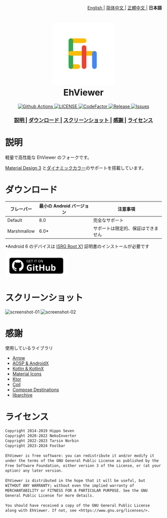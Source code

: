 <p align="right">
  <a href="/README.md">
  English
  </a>
  <span> | </span>
  <a href="/docs/README/zh-cn.md">
  简体中文
  </a>
  <span> | </span>
  <a href="/docs/README/zh-tw.md">
  正體中文
  </a>
  <span> | </span>
  <strong>日本語</strong>
  </a>
</p>

<h1 align="center">
  <img src="https://github.com/Ehviewer-Overhauled/Art/blob/master/launcher_icon-web.svg" width="200" alt="EhViewer">
  <br>EhViewer<br>
</h1>

<p align="center">
  <a href="https://github.com/FooIbar/EhViewer/actions/workflows/ci.yml">
    <img src="https://github.com/FooIbar/EhViewer/actions/workflows/ci.yml/badge.svg" alt="Github Actions">
  </a>
  <a href="/LICENSE">
    <img src="https://img.shields.io/github/license/FooIbar/EhViewer" alt="LICENSE">
  </a>
  <a href="https://www.codefactor.io/repository/github/FooIbar/EhViewer">
    <img src="https://www.codefactor.io/repository/github/FooIbar/EhViewer/badge" alt="CodeFactor">
  </a>
  <a href="https://github.com/FooIbar/EhViewer/releases">
    <img src="https://img.shields.io/github/v/release/FooIbar/EhViewer" alt="Release">
  </a>
  <a href="https://github.com/FooIbar/EhViewer/issues">
    <img src="https://img.shields.io/github/issues/FooIbar/EhViewer" alt="Issues">
  </a>
</p>

<div align="center">
  <h3>
    <a href="#説明">
    説明
    </a>
    <span> | </span>
    <a href="#ダウンロード">
    ダウンロード
    </a>
    <span> | </span>
    <a href="#スクリーンショット">
    スクリーンショット
    </a>
    <span> | </span>
    <a href="#感謝">
    感謝
    </a>
    <span> | </span>
    <a href="#ライセンス">
    ライセンス
    </a>
  </h3>
</div>

# 説明

軽量で高性能な EhViewer のフォークです。

[Material Design 3](https://m3.material.io/) と[ダイナミックカラー](https://m3.material.io/styles/color/dynamic-color/overview)のサポートを搭載しています。

# ダウンロード

| フレーバー       | 最小の Android バージョン | 注意事項              |
|-------------|-------------------|-------------------|
| Default     | 8.0               | 完全なサポート           |
| Marshmallow | 6.0*              | サポートは限定的、保証はできません |

*Android 6 のデバイスは [ISRG Root X1](https://letsencrypt.org/certs/isrgrootx1.pem) 証明書のインストールが必要です

<a href="https://github.com/FooIbar/EhViewer/releases">
<img alt="Get it on GitHub" src="https://github.com/Ehviewer-Overhauled/Art/blob/master/get-it-on-github.svg" width="200px"/>
</a>

# スクリーンショット

![screenshot-01](https://github.com/Ehviewer-Overhauled/Art/blob/master/screenshot-01.png)
![screenshot-02](https://github.com/Ehviewer-Overhauled/Art/blob/master/screenshot-02.png)

# 感謝

使用しているライブラリ

- [Arrow](https://arrow-kt.io/)
- [AOSP & AndroidX](https://source.android.com/)
- [Kotlin & KotlinX](https://kotlinlang.org/)
- [Material Icons](https://github.com/google/material-design-icons)
- [Ktor](https://ktor.io/)
- [Coil](https://coil-kt.github.io/coil/)
- [Compose Destinations](https://composedestinations.rafaelcosta.xyz/)
- [libarchive](https://www.libarchive.org/)

# ライセンス

    Copyright 2014-2019 Hippo Seven
    Copyright 2020-2022 NekoInverter
    Copyright 2022-2023 Tarsin Norbin
    Copyright 2023-2024 Foolbar

    EhViewer is free software: you can redistribute it and/or modify it under the terms of the GNU General Public License as published by the Free Software Foundation, either version 3 of the License, or (at your option) any later version.

    EhViewer is distributed in the hope that it will be useful, but WITHOUT ANY WARRANTY; without even the implied warranty of MERCHANTABILITY or FITNESS FOR A PARTICULAR PURPOSE. See the GNU General Public License for more details.

    You should have received a copy of the GNU General Public License along with EhViewer. If not, see <https://www.gnu.org/licenses/>.

